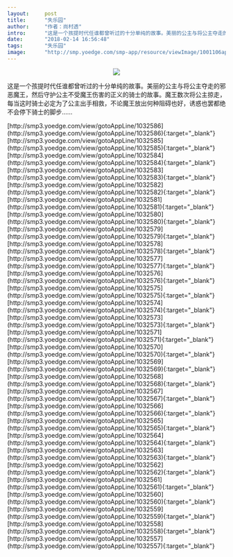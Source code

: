 ```yaml
---
layout:     post
title:      "失乐园"
author:     "作者：尚村透"
intro:      "这是一个孩提时代任谁都曾听过的十分单纯的故事。美丽的公主与将公主夺走的邪恶魔王，然后守护公主不受魔王伤害的正义的骑士的故事。魔王数次将公主掠走，每当这时骑士必定为了公主出手相救，不论魔王放出何种阻碍也好，诱惑也罢都绝不会停下骑士的脚步……"
date:       "2018-02-14 16:56:48"
tags:       "失乐园"
image:      "http://smp.yoedge.com/smp-app/resource/viewImage/1001106appline.png"
---
```

<div style="text-align: center">
<p><img src="http://smp.yoedge.com/smp-app/resource/viewImage/1001106appline.png"/></p>
</div>
<p class="post-meta">
<span>这是一个孩提时代任谁都曾听过的十分单纯的故事。美丽的公主与将公主夺走的邪恶魔王，然后守护公主不受魔王伤害的正义的骑士的故事。魔王数次将公主掠走，每当这时骑士必定为了公主出手相救，不论魔王放出何种阻碍也好，诱惑也罢都绝不会停下骑士的脚步……</span>
</p>
[http://smp3.yoedge.com/view/gotoAppLine/1032586](http://smp3.yoedge.com/view/gotoAppLine/1032586){:target="_blank"}
[http://smp3.yoedge.com/view/gotoAppLine/1032585](http://smp3.yoedge.com/view/gotoAppLine/1032585){:target="_blank"}
[http://smp3.yoedge.com/view/gotoAppLine/1032584](http://smp3.yoedge.com/view/gotoAppLine/1032584){:target="_blank"}
[http://smp3.yoedge.com/view/gotoAppLine/1032583](http://smp3.yoedge.com/view/gotoAppLine/1032583){:target="_blank"}
[http://smp3.yoedge.com/view/gotoAppLine/1032582](http://smp3.yoedge.com/view/gotoAppLine/1032582){:target="_blank"}
[http://smp3.yoedge.com/view/gotoAppLine/1032581](http://smp3.yoedge.com/view/gotoAppLine/1032581){:target="_blank"}
[http://smp3.yoedge.com/view/gotoAppLine/1032580](http://smp3.yoedge.com/view/gotoAppLine/1032580){:target="_blank"}
[http://smp3.yoedge.com/view/gotoAppLine/1032579](http://smp3.yoedge.com/view/gotoAppLine/1032579){:target="_blank"}
[http://smp3.yoedge.com/view/gotoAppLine/1032578](http://smp3.yoedge.com/view/gotoAppLine/1032578){:target="_blank"}
[http://smp3.yoedge.com/view/gotoAppLine/1032577](http://smp3.yoedge.com/view/gotoAppLine/1032577){:target="_blank"}
[http://smp3.yoedge.com/view/gotoAppLine/1032576](http://smp3.yoedge.com/view/gotoAppLine/1032576){:target="_blank"}
[http://smp3.yoedge.com/view/gotoAppLine/1032575](http://smp3.yoedge.com/view/gotoAppLine/1032575){:target="_blank"}
[http://smp3.yoedge.com/view/gotoAppLine/1032574](http://smp3.yoedge.com/view/gotoAppLine/1032574){:target="_blank"}
[http://smp3.yoedge.com/view/gotoAppLine/1032573](http://smp3.yoedge.com/view/gotoAppLine/1032573){:target="_blank"}
[http://smp3.yoedge.com/view/gotoAppLine/1032571](http://smp3.yoedge.com/view/gotoAppLine/1032571){:target="_blank"}
[http://smp3.yoedge.com/view/gotoAppLine/1032570](http://smp3.yoedge.com/view/gotoAppLine/1032570){:target="_blank"}
[http://smp3.yoedge.com/view/gotoAppLine/1032569](http://smp3.yoedge.com/view/gotoAppLine/1032569){:target="_blank"}
[http://smp3.yoedge.com/view/gotoAppLine/1032568](http://smp3.yoedge.com/view/gotoAppLine/1032568){:target="_blank"}
[http://smp3.yoedge.com/view/gotoAppLine/1032567](http://smp3.yoedge.com/view/gotoAppLine/1032567){:target="_blank"}
[http://smp3.yoedge.com/view/gotoAppLine/1032566](http://smp3.yoedge.com/view/gotoAppLine/1032566){:target="_blank"}
[http://smp3.yoedge.com/view/gotoAppLine/1032565](http://smp3.yoedge.com/view/gotoAppLine/1032565){:target="_blank"}
[http://smp3.yoedge.com/view/gotoAppLine/1032564](http://smp3.yoedge.com/view/gotoAppLine/1032564){:target="_blank"}
[http://smp3.yoedge.com/view/gotoAppLine/1032563](http://smp3.yoedge.com/view/gotoAppLine/1032563){:target="_blank"}
[http://smp3.yoedge.com/view/gotoAppLine/1032562](http://smp3.yoedge.com/view/gotoAppLine/1032562){:target="_blank"}
[http://smp3.yoedge.com/view/gotoAppLine/1032561](http://smp3.yoedge.com/view/gotoAppLine/1032561){:target="_blank"}
[http://smp3.yoedge.com/view/gotoAppLine/1032560](http://smp3.yoedge.com/view/gotoAppLine/1032560){:target="_blank"}
[http://smp3.yoedge.com/view/gotoAppLine/1032559](http://smp3.yoedge.com/view/gotoAppLine/1032559){:target="_blank"}
[http://smp3.yoedge.com/view/gotoAppLine/1032558](http://smp3.yoedge.com/view/gotoAppLine/1032558){:target="_blank"}
[http://smp3.yoedge.com/view/gotoAppLine/1032557](http://smp3.yoedge.com/view/gotoAppLine/1032557){:target="_blank"}


